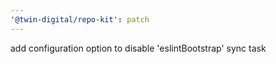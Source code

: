 ```yaml
---
'@twin-digital/repo-kit': patch
---
```


add configuration option to disable 'eslintBootstrap' sync task

